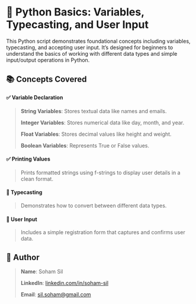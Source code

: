 # 📝 Python Basics: Variables, Typecasting, and User Input

This Python script demonstrates foundational concepts including variables, typecasting, and accepting user input. It’s designed for beginners to understand the basics of working with different data types and simple input/output operations in Python.

## 📚 Concepts Covered

#### ✅ Variable Declaration
> **String Variables**: Stores textual data like names and emails.
>
>**Integer Variables**: Stores numerical data like day, month, and year.
>
>**Float Variables**: Stores decimal values like height and weight.
>
>**Boolean Variables**: Represents True or False values.


#### ✅ Printing Values
>Prints formatted strings using f-strings to display user details in a clean format.

#### 🔁 Typecasting
>Demonstrates how to convert between different data types.

#### 🧾 User Input
>Includes a simple registration form that captures and confirms user data.


## 🧠 Author
>**Name**: Soham Sil 
>
>**LinkedIn**: [linkedin.com/in/soham-sil](https://linkedin.com/in/soham-sil-048127b8)  
>
>**Email**: sil.soham@gmail.com